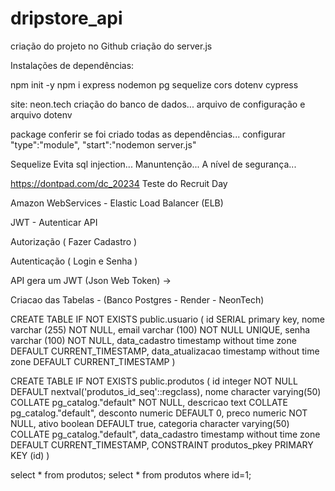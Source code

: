 # dripstore_api

criação do projeto no Github
criação do server.js

Instalações de dependências:

npm init -y
npm i express nodemon pg sequelize cors dotenv cypress


site: neon.tech
criação do banco de dados...
arquivo de configuração e arquivo dotenv

package conferir se foi criado todas as dependências...
configurar  "type":"module",
            "start":"nodemon server.js"

Sequelize
Evita sql injection...
Manuntenção...
A nível de segurança...


https://dontpad.com/dc_20234
Teste do Recruit Day

Amazon WebServices - Elastic Load Balancer (ELB)

JWT - Autenticar API

Autorização ( Fazer Cadastro ) 

Autenticação ( Login e Senha )

API gera um JWT (Json Web Token) -> 

Criacao das Tabelas - (Banco Postgres - Render - NeonTech)

CREATE TABLE IF NOT EXISTS public.usuario
(
    id SERIAL primary key,
    nome varchar (255) NOT NULL,
    email varchar (100) NOT NULL UNIQUE,
	senha varchar (100) NOT NULL,
	data_cadastro timestamp without time zone DEFAULT CURRENT_TIMESTAMP,
	data_atualizacao timestamp without time zone DEFAULT CURRENT_TIMESTAMP
)

CREATE TABLE IF NOT EXISTS public.produtos
(
    id integer NOT NULL DEFAULT nextval('produtos_id_seq'::regclass),
    nome character varying(50) COLLATE pg_catalog."default" NOT NULL,
    descricao text COLLATE pg_catalog."default",
    desconto numeric DEFAULT 0,
    preco numeric NOT NULL,
    ativo boolean DEFAULT true,
    categoria character varying(50) COLLATE pg_catalog."default",
    data_cadastro timestamp without time zone DEFAULT CURRENT_TIMESTAMP,
    CONSTRAINT produtos_pkey PRIMARY KEY (id)
)

select * from produtos;
select * from produtos where id=1;
